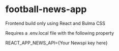 # football-news-app

Frontend build only using React and Bulma CSS

Requires a .env.local file with the following property

REACT_APP_NEWS_API={Your Newspi key here}